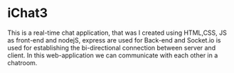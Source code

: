# iChat3
This is a real-time chat application, that was I created using HTML,CSS, JS as front-end and nodejS, express are used for Back-end and Socket.io is used for establishing the bi-directional connection between server and client. In this web-application we can communicate with each other in a chatroom.
